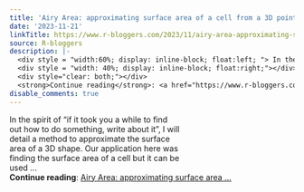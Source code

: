 ```yaml
---
title: 'Airy Area: approximating surface area of a cell from a 3D point set'
date: '2023-11-21'
linkTitle: https://www.r-bloggers.com/2023/11/airy-area-approximating-surface-area-of-a-cell-from-a-3d-point-set/
source: R-bloggers
description: |-
  <div style = "width:60%; display: inline-block; float:left; "> In the spirit of “if it took you a while to find out how to do something, write about it”, I will detail a method to approximate the surface area of a 3D shape. Our application here was finding the surface area of a cell but it can be used ...</div>
  <div style = "width: 40%; display: inline-block; float:right;"></div>
  <div style="clear: both;"></div>
  <strong>Continue reading</strong>: <a href="https://www.r-bloggers.com/2023/11/airy-area-approximating-surface-area-of-a-cell-from-a-3d-point-set/">Airy Area: approximating surface area  ...
disable_comments: true
---
```

<div style = "width:60%; display: inline-block; float:left; "> In the spirit of “if it took you a while to find out how to do something, write about it”, I will detail a method to approximate the surface area of a 3D shape. Our application here was finding the surface area of a cell but it can be used ...</div>
<div style = "width: 40%; display: inline-block; float:right;"></div>
<div style="clear: both;"></div>
<strong>Continue reading</strong>: <a href="https://www.r-bloggers.com/2023/11/airy-area-approximating-surface-area-of-a-cell-from-a-3d-point-set/">Airy Area: approximating surface area  ...